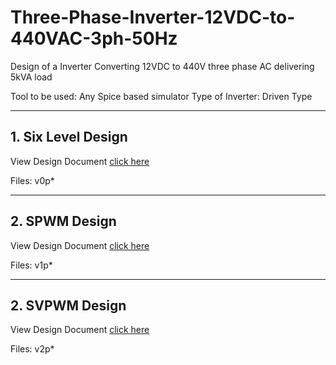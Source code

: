 # Three-Phase-Inverter-12VDC-to-440VAC-3ph-50Hz
Design of a Inverter Converting 12VDC to 440V three phase AC delivering 5kVA load

Tool to be used: Any Spice based simulator
Type of Inverter: Driven Type

------------------
## 1. Six Level Design

View Design Document [click here](Six_Step_Design.md)

Files: v0p*

------------------
## 2. SPWM Design

View Design Document [click here](SPWM_Design.md)

Files: v1p*

------------------
## 2. SVPWM Design

View Design Document [click here](SVPWM_Design.md)

Files: v2p*
